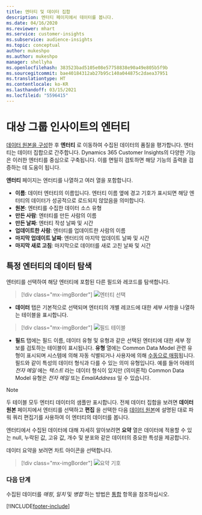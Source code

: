 ```yaml
---
title: 엔터티 및 데이터 집합
description: 엔터티 페이지에서 데이터를 봅니다.
ms.date: 04/16/2020
ms.reviewer: mhart
ms.service: customer-insights
ms.subservice: audience-insights
ms.topic: conceptual
author: mukeshpo
ms.author: mukeshpo
manager: shellyha
ms.openlocfilehash: 383523bad5105e08e57758838e90a49e805b5f9b
ms.sourcegitcommit: bae40184312ab27b95c140a044875c2daea37951
ms.translationtype: HT
ms.contentlocale: ko-KR
ms.lasthandoff: 03/15/2021
ms.locfileid: "5596415"
---
```

# <a name="entities-in-audience-insights"></a>대상 그룹 인사이트의 엔터티

[데이터 원본을 구성](data-sources.md)한 후 **엔터티** 로 이동하여 수집된 데이터의 품질을 평가합니다. 엔터티는 데이터 집합으로 간주합니다. Dynamics 365 Customer Insights의 다양한 기능은 이러한 엔터티를 중심으로 구축됩니다. 이를 면밀히 검토하면 해당 기능의 출력을 검증하는 데 도움이 됩니다.

**엔터티** 페이지는 엔터티를 나열하고 여러 열을 포함합니다.

- **이름**: 데이터 엔터티의 이름입니다. 엔터티 이름 옆에 경고 기호가 표시되면 해당 엔터티의 데이터가 성공적으로 로드되지 않았음을 의미합니다.
- **원본**: 엔터티를 수집한 데이터 소스 유형
- **만든 사람**: 엔터티를 만든 사람의 이름
- **만든 날짜**: 엔터티 작성 날짜 및 시간
- **업데이트한 사람**: 엔터티를 업데이트한 사람의 이름
- **마지막 업데이트 날짜**: 엔터티의 마지막 업데이트 날짜 및 시간
- **마지막 새로 고침**: 마지막으로 데이터를 새로 고친 날짜 및 시간

## <a name="exploring-a-specific-entitys-data"></a>특정 엔터티의 데이터 탐색

엔터티를 선택하여 해당 엔터티에 포함된 다른 필드와 레코드를 탐색합니다.

> [!div class="mx-imgBorder"]
> ![엔터티 선택](media/data-manager-entities-data.png "엔터티 선택")

- **데이터** 탭은 기본적으로 선택되며 엔터티의 개별 레코드에 대한 세부 사항을 나열하는 테이블을 표시합니다.

> [!div class="mx-imgBorder"]
> ![필드 테이블](media/data-manager-entities-fields.PNG "필드 테이블")

- **필드** 탭에는 필드 이름, 데이터 유형 및 유형과 같은 선택된 엔터티에 대한 세부 정보를 검토하는 테이블이 표시됩니다. **유형** 열에는 Common Data Model 관련 유형이 표시되며 시스템에 의해 자동 식별되거나 사용자에 의해 [수동으로 매핑](map-entities.md)됩니다. 필드와 같이 특성의 데이터 형식과 다를 수 있는 의미 유형입니다. 예를 들어 아래의 *전자 메일* 에는 *텍스트* 라는 데이터 형식이 있지만 (의미론적) Common Data Model 유형은 *전자 메일* 또는 *EmailAddress* 일 수 있습니다.

> [!NOTE]
> 두 테이블 모두 엔터티 데이터의 샘플만 표시합니다. 전체 데이터 집합을 보려면 **데이터 원본** 페이지에서 엔터티를 선택하고 **편집** 을 선택한 다음 [데이터 원본](data-sources.md)에 설명된 대로 파워 쿼리 편집기를 사용하여 이 엔터티의 데이터를 봅니다.

엔터티에서 수집된 데이터에 대해 자세히 알아보려면 **요약** 열은 데이터에 적용할 수 있는 null, 누락된 값, 고유 값, 개수 및 분포와 같은 데이터의 중요한 특성을 제공합니다.

데이터 요약을 보려면 차트 아이콘을 선택합니다.

> [!div class="mx-imgBorder"]
> ![요약 기호](media/data-manager-entities-summary.png "데이터 요약 테이블")

### <a name="next-step"></a>다음 단계

수집된 데이터를 *매핑*, *일치* 및 *병합* 하는 방법은 [통합](data-unification.md) 항목을 참조하십시오.


[!INCLUDE[footer-include](../includes/footer-banner.md)]
